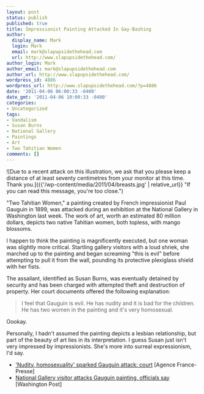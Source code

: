 ```yaml
---
layout: post
status: publish
published: true
title: Impressionist Painting Attacked In Gay-Bashing
author:
  display_name: Mark
  login: Mark
  email: mark@slapupsidethehead.com
  url: http://www.slapupsidethehead.com/
author_login: Mark
author_email: mark@slapupsidethehead.com
author_url: http://www.slapupsidethehead.com/
wordpress_id: 4886
wordpress_url: http://www.slapupsidethehead.com/?p=4886
date: '2011-04-06 06:00:33 -0400'
date_gmt: '2011-04-06 10:00:33 -0400'
categories:
- Uncategorized
tags:
- Vandalism
- Susan Burns
- National Gallery
- Paintings
- Art
- Two Tahitian Women
comments: []
---
```

![Due to a recent attack on this illustration, we ask that you please keep a distance of at least seventy centimetres from your monitor at this time. Thank you.]({{'/wp-content/media/2011/04/breasts.jpg' | relative_url}} "If you can read this message, you're too close.")

"Two Tahitian Women," a painting created by French impressionist Paul Gauguin in 1899, was attacked during an exhibition at the National Gallery in Washington last week. The work of art, worth an estimated 80 million dollars, depicts two native Tahitian women, both topless, with mango blossoms.

I happen to think the painting is magnificently executed, but one woman was slightly more critical. Startling gallery visitors with a loud shriek, she marched up to the painting and began screaming "this is evil" before attempting to pull it from the wall, pounding its protective plexiglass shield with her fists.

The assailant, identified as Susan Burns, was eventually detained by security and has been charged with attempted theft and destruction of property. Her court documents offered the following explanation:

> I feel that Gauguin is evil. He has nudity and it is bad for the children. He has two women in the painting and it's very homosexual.

Oookay.

Personally, I hadn't assumed the painting depicts a lesbian relationship, but part of the beauty of art lies in its interpretation. I guess Susan just isn't very impressed by impressionists.  She's more into surreal expressionism, I'd say.

- ['Nudity, homosexuality' sparked Gauguin attack: court](http://www.google.com/hostednews/afp/article/ALeqM5ifVMerMh4Oi6PRgUweikMqeG4bdw?docId=CNG.bdcc466199b06633a4adfe1136197b8b.971) [Agence France-Presse]
- [National Gallery visitor attacks Gauguin painting, officials say](http://primary.washingtonpost.com/lifestyle/style/national-gallery-visitor-attacks-gauguin-painting-officials-say/2011/04/03/AFoATUXC_story.html) [Washington Post]
